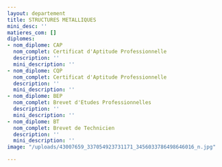 ```yaml
---
layout: departement
title: STRUCTURES METALLIQUES
mini_desc: ''
matieres_com: []
diplomes:
- nom_diplome: CAP
  nom_complet: Certificat d'Aptitude Professionnelle
  description: ''
  mini_description: ''
- nom_diplome: CQP
  nom_complet: Certificat d'Aptitude Professionnelle
  description: ''
  mini_description: ''
- nom_diplome: BEP
  nom_complet: Brevet d'Etudes Professionnelles
  description: ''
  mini_description: ''
- nom_diplome: BT
  nom_complet: Brevet de Technicien
  description: ''
  mini_description: ''
image: "/uploads/43007659_337054923731171_3456033786498646016_n.jpg"

---
```

